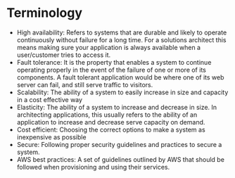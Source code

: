 # Terminology

- High availability: Refers to systems that are durable and likely to operate continuously without failure for a long time. For a solutions architect this means making sure your application is always available when a user/customer tries to access it.
- Fault tolerance: It is the property that enables a system to continue operating properly in the event of the failure of one or more of its components. A fault tolerant application would be where one of its web server can fail, and still serve traffic to visitors.
- Scalability: The ability of a system to easily increase in size and capacity in a cost effective way
- Elasticity: The ability of a system to increase and decrease in size. In architecting applications, this usually refers to the ability of an application to increase and decrease serve capacity on demand.
- Cost efficient: Choosing the correct options to make a system as inexpensive as possible
- Secure: Following proper security guidelines and practices to secure a system.
- AWS best practices: A set of guidelines outlined by AWS that should be followed when provisioning and using their services.